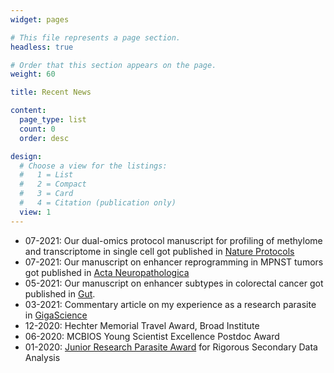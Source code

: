 ```yaml
---
widget: pages

# This file represents a page section.
headless: true

# Order that this section appears on the page.
weight: 60

title: Recent News

content:
  page_type: list
  count: 0
  order: desc

design:
  # Choose a view for the listings:
  #   1 = List
  #   2 = Compact
  #   3 = Card
  #   4 = Citation (publication only)
  view: 1
---
```


- 07-2021: Our dual-omics protocol manuscript for profiling of methylome and transcriptome in single cell got published in [Nature Protocols](https://doi.org/10.1038/s41596-021-00571-9)
- 07-2021: Our manuscript on enhancer reprogramming in MPNST tumors got published in [Acta Neuropathologica](https://link.springer.com/article/10.1007/s00401-021-02341-z)
- 05-2021: Our manuscript on enhancer subtypes in colorectal cancer got published in [Gut](https://dx.doi.org/10.1136/gutjnl-2020-322835).
- 03-2021: Commentary article on my experience as a research parasite in [GigaScience](https://doi.org/10.1093/gigascience/giab015)
- 12-2020: Hechter Memorial Travel Award, Broad Institute
- 06-2020: MCBIOS Young Scientist Excellence Postdoc Award 
- 01-2020: [Junior Research Parasite Award](https://researchparasite.com/#past-recipients) for Rigorous Secondary Data Analysis